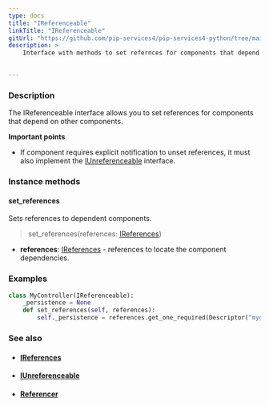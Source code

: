 ```yaml
---
type: docs
title: "IReferenceable"
linkTitle: "IReferenceable"
gitUrl: "https://github.com/pip-services4/pip-services4-python/tree/main/pip-services4-components-python"
description: >
    Interface with methods to set refernces for components that depend on other components. 

    
---
```


### Description

The IReferenceable interface allows you to set references for components that depend on other components.

**Important points**

- If component requires explicit notification to unset references, it must also implement the [IUnreferenceable](../iunreferenceable) interface.

### Instance methods

#### set_references
Sets references to dependent components.

> set_references(references: [IReferences](../ireferences))

- **references**: [IReferences](../ireferences) - references to locate the component dependencies. 

### Examples

```python
class MyController(IReferenceable):
    _persistence = None
    def set_references(self, references):
        self._persistence = references.get_one_required(Descriptor("mygroup", "persistence", "*", "*", "1.0"))
```

### See also
- #### [IReferences](../ireferences)
- #### [IUnreferenceable](../iunreferenceable)
- #### [Referencer](../referencer)
